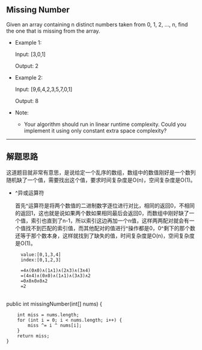 ## Missing Number

Given an array containing n distinct numbers taken from 0, 1, 2, ..., n, find the one that is missing from the array.

- Example 1:

  Input: [3,0,1]

  Output: 2

- Example 2:

  Input: [9,6,4,2,3,5,7,0,1]

  Output: 8

- Note:

  - Your algorithm should run in linear runtime complexity. Could you implement it using only constant extra space complexity?

---

## 解题思路

这道题目就非常有意思，是说给定一个乱序的数组，数组中的数值刚好是一个数列随机缺了一个值，需要找出这个值，要求时间复杂度是O(n)，空间复杂度是O(1)。

- ^异或运算符

  首先^运算符是将两个数值的二进制数字逐位进行对比，相同的返回0，不相同的返回1，这也就是说如果两个数如果相同最后会返回0，而数组中刚好缺了一个值，索引也直到了n-1，所以索引这边再加一个n值，这样两两配对就会有一个值找不到匹配的索引值，而其他配对的值进行^操作都是0，0^剩下的那个数还等于那个数本身，这样就找到了缺失的值，时间复杂度是O(n)，空间复杂度是O(1)。

  ```
    value:[0,1,3,4]
    index:[0,1,2,3]

    =4∧(0∧0)∧(1∧1)∧(2∧3)∧(3∧4)
    =(4∧4)∧(0∧0)∧(1∧1)∧(3∧3)∧2
    =0∧0∧0∧0∧2
    =2
​	
	public int missingNumber(int[] nums) {

		int miss = nums.length;
		for (int i = 0; i < nums.length; i++) {
			miss ^= i ^ nums[i];
		}
		return miss;
	}

  ```